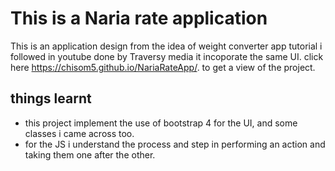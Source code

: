 # This is a Naria rate application

This is an application design from the idea of weight converter app
tutorial i followed in youtube done by Traversy media
it incoporate the same UI. click here  https://chisom5.github.io/NariaRateApp/. to get a view of the project.

## things learnt

* this project implement the use of bootstrap 4 for the UI, and some classes i came across too.
* for the JS i understand the process and step in performing an action and taking them one after the other.